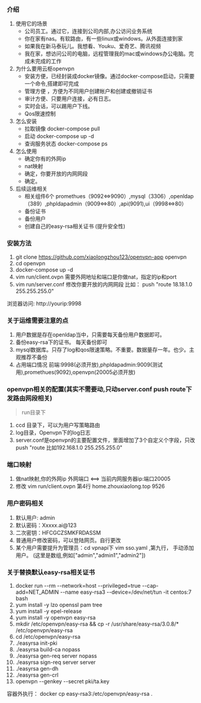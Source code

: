 ### 介绍 
1. 使用它的场景 
   - 公司员工。通过它，连接到公司内部,办公访问业务系统 
   -  你在家有nas。有软路由，有一些linux或windows。从外面连接到家 
   - 如果我在新马泰玩儿。我想看、Youku、爱奇艺、腾讯视频 
   - 我在家，想访问公司的电脑，远程管理我的mac或windows办公电脑。完成未完成的工作 
2. 为什么要用云枢openvpn
   - 安装方便，已经封装成docker镜像。通过docker-compose启动，只需要一个命令,搭建即可完成 
   - 管理方便 ，方便为不同用户创建帐户和创建或撤销证书 
   - 审计方便、只要用户连接，必有日志。 
   - 实时会话，可以踢用户下线。
   - Qos限速控制 
3. 怎么安装
   - 拉取镜像 docker-compose pull 
   - 启动  docker-compose up -d
   - 查询服务状态  docker-compose ps
4. 怎么使用
   - 确定你有的外网ip 
   - nat映射 
   - 确定，你要开放的内网网段 
   - 确定。
5. 后续运维相关 
   -  相关组件6个 promethues（9092<=>9090）,mysql（3306）,openldap（389）,phpldapadmin（9009<=>80）,api(9091),ui（9998<=>80） 
   -  备份证书 
   -  备份用户 
   -  创建自己的easy-rsa相关证书 (提升安全性) 

###  安装方法 

1. git clone https://github.com/xiaolongzhou123/openvpn-app openvpn 
2. cd openvpn 
3. docker-compose up -d 
4. vim run/client.ovpn  需要外网地址和端口是你做nat，指定的ip和port 
5. vim run/server.conf  修改你要开放的内网网段 比如： push "route 18.18.1.0 255.255.255.0"


浏览器访问: http://yourip:9998

### 关于运维需要注意的点 



1. 用户数据是存在openldap当中，只需要每天备份用户数据即可。 
2. 备份easy-rsa下的证书。 每天备份即可 
3. mysql数据库。只存了log和qos限速策略。不重要。数据量存一年。也少。主观推荐不备份 
4. 占用端口情况 前端:9998(必须开放),phpldapadmin:9009(测试用),promethues(9092),openvpn(20005必须开放) 


### openvpn相关的配置(其实不需要动,只动server.conf push route下发路由网段相关) 
>run目录下 

1. ccd 目录下，可以为用户写策略路由 
2. log目录，Openvpn下的log日志 
3. server.conf是openvpn的主要配置文件，里面增加了3个自定义个字段，只改push "route 比如192.168.1.0 255.255.255.0"


### 端口映射 

1. 做nat映射,你的外网ip 外网端口 <==>  当前内网服务器ip:端口20005  
2. 修改 vim run/client.ovpn 第4行 home.zhouxiaolong.top 9526


### 用户密码相关
1. 默认用户: admin 
2. 默认密码：Xxxxx.ai@123  
3. 二次密钥：HFCGCZSMKFRDASSM 
4. 普通用户修改密码，可以登陆网页。自行更改 
5. 某个用户需要提升为管理员：cd vpnapi下 vim sso.yaml ,第九行， 手动添加用户。 (这里是数组,例如["admin","admin1","admin2"])

 


### 关于替换默认easy-rsa相关证书 
1. docker run --rm --network=host  --privileged=true --cap-add=NET_ADMIN  --name easy-rsa3  --device=/dev/net/tun -it centos:7 bash 
2. yum install -y lzo openssl pam tree 
3. yum install -y epel-release 
4. yum install -y openvpn easy-rsa 
5. mkdir /etc/openvpn/easy-rsa && cp -r /usr/share/easy-rsa/3.0.8/\* /etc/openvpn/easy-rsa  
6. cd /etc/openvpn/easy-rsa 
7. ./easyrsa init-pki 
8. ./easyrsa build-ca nopass 
9. ./easyrsa gen-req server nopass 
10. ./easyrsa sign-req server server 
11. ./easyrsa gen-dh 
12. ./easyrsa gen-crl 
13. openvpn --genkey --secret  pki/ta.key 


容器外执行： 
docker cp easy-rsa3:/etc/openvpn/easy-rsa . 


